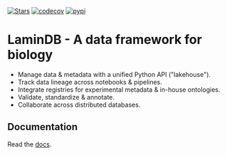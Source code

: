 [![Stars](https://img.shields.io/github/stars/laminlabs/lamindb?logo=GitHub&color=yellow)](https://github.com/laminlabs/lamindb)
[![codecov](https://codecov.io/gh/laminlabs/lamindb/branch/main/graph/badge.svg?token=VKMRJ7OWR3)](https://codecov.io/gh/laminlabs/lamindb)
[![pypi](https://img.shields.io/pypi/v/lamindb?color=blue&label=pypi%20package)](https://pypi.org/project/lamindb)

# LaminDB - A data framework for biology

- Manage data & metadata with a unified Python API ("lakehouse").
- Track data lineage across notebooks & pipelines.
- Integrate registries for experimental metadata & in-house ontologies.
- Validate, standardize & annotate.
- Collaborate across distributed databases.

## Documentation

Read the [docs](https://lamin.ai/docs).
